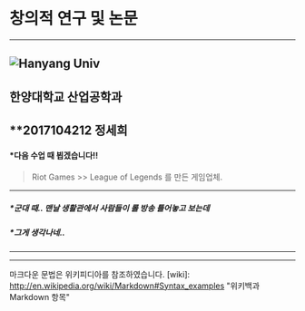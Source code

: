 # 창의적 연구 및 논문
------------
![Hanyang Univ](http://www.hanyang.ac.kr/html-repositories/images/custom/introduction/img_hy0104_02_0102.png)
------------
## 한양대학교 산업공학과 
## **2017104212 정세희
#### *다음 수업 때 뵙겠습니다!!
> Riot Games &gt;&gt; League of Legends 를 만든 게임업체.
- - -
##### *군대 때.. 맨날 생활관에서 사람들이 롤 방송 틀어놓고 보는데
##### *그게 생각나네..
- - -
------------
마크다운 문법은 위키피디아를 참조하였습니다.
[wiki]: http://en.wikipedia.org/wiki/Markdown#Syntax_examples "위키백과 Markdown 항목"
